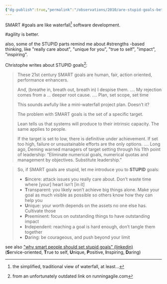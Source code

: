 ```yaml
---
{"dg-publish":true,"permalink":"/observations/2010/are-stupid-goals-better-than-smart-goals/","created":"2010-04-08","updated":""}
---
```



SMART #goals are like waterfall[^1] software development.

#agility is better.

also, some of the STUPID parts remind me about #strengths -based thinking, like "really care about", "unique for you", "true to self", "impact", "inspiring".

Christophe writes about STUPID goals[^2]: 

> These 21st century SMART goals are human, fair, action oriented, performance enhancers.
> 
> And, (breathe in, breath out, breath in) I despise them.
> ....
> My rejection comes from a ... deeper root cause.
> ....
> Plan, set scope, set time
> 
> This sounds awfully like a mini-waterfall project plan. Doesn’t it? 
> 
> The problem with SMART goals is the set of a specific target. 
> 
> Lean tells us that systems will produce to their intrinsic capacity. The same applies to people. 
> 
> If the target is set to low, there is definitive under achievement. If set too high, failure or unsustainable efforts are the only options.
….
> Long ago, Deming warned managers of target setting through his 11th point of leadership: “Eliminate numerical goals, numerical quotas and management by objectives. Substitute leadership.”

>So, if SMART goals are stupid, let me introduce you to **STUPID** goals:
>
> -   **S**incere: attack issues you really care about. Don’t waste time where \[your] heart isn’t \[in it]
> -   **T**ransparent: you likely won’t achieve big things alone. Make your goal as much visible as possible so others know how they can help you 
> -   **U**nique: your worth depends on the assets no one else has. Cultivate those 
> -   **P**reeminent: focus on outstanding things to have outstanding impact 
> -   **I**ndependent: reaching a goal is hard enough, don’t tangle them together 
> -   **D**aring: be courageous, and push beyond your limit

see also ["why smart people should set stupid goals" (linkedin)](https://www.linkedin.com/pulse/why-smart-people-should-set-stupid-goals-tal-granite/)   
(**S**ervice-oriented, **T**rue to self, **U**nique, **P**ositive, **I**nspiring, **D**aring)

[^1]: the simplified, traditional view of waterfall, at least...
[^2]: from an unfortunately outdated link on runningagile.com
